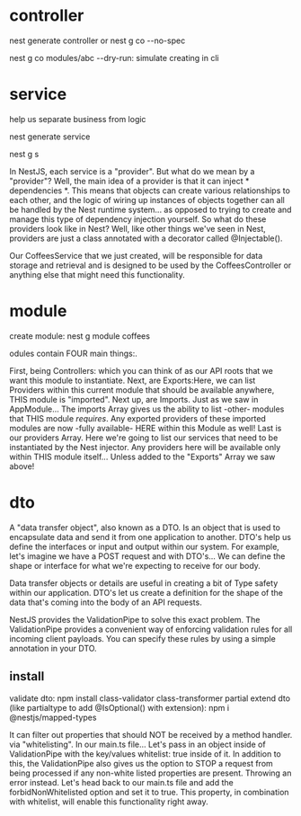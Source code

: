 # controller

nest generate controller
or
nest g co --no-spec

nest g co modules/abc
--dry-run: simulate creating in cli

# service
help us separate business from logic

nest generate service

nest g s


In NestJS, each service is a "provider". But what do we mean by a "provider"?
Well, the main idea of a provider is that it can inject * dependencies *.
This means that objects can create various relationships to each other, and the logic of wiring up instances of objects together can all be handled by the Nest runtime system...
as opposed to trying to create and manage this type of dependency injection yourself. So what do these providers look like in Nest?
Well, like other things we've seen in Nest, providers are just a class annotated with a decorator called @Injectable().

Our CoffeesService that we just created, will be responsible for data storage and retrieval and is designed to be used by the CoffeesController or anything else that might need this functionality.

# module
create module: nest g module coffees

odules contain FOUR main things:.

First, being Controllers: which you can think of as our API roots that we want this module
to instantiate.
Next, are Exports:Here, we can list Providers within this
current module that should be available anywhere, THIS module is "imported".
Next up, are Imports. Just as we saw in AppModule... The imports Array gives us the ability to list -other- modules that THIS module *requires*. Any exported providers of these imported modules are now -fully available- HERE within this Module as well!
Last is our providers Array. Here we're going to list our services that need to be instantiated by the Nest injector. Any providers here will be available only within THIS module itself... Unless added to the "Exports" Array we saw above!

# dto
A "data transfer object", also known as a DTO.
Is an object that is used to encapsulate data and send it from one application to another.
DTO's help us define the interfaces or input and output within our system.
For example, let's imagine we have a POST request and with DTO's...
We can define the shape or interface for what we're expecting to receive for our body.

Data transfer objects or details are useful in creating a bit of Type safety within our
application.
DTO's let us create a definition for the shape of the data that's coming into the body of an API requests.

NestJS provides the ValidationPipe to
solve this exact problem.
The ValidationPipe provides a convenient way
of enforcing validation rules for all
incoming client payloads.
You can specify these rules by using
a simple annotation in your DTO.


## install
validate dto: npm install class-validator class-transformer
partial extend dto (like partialtype to add @IsOptional() with extension): npm i @nestjs/mapped-types

It can filter out properties that should NOT be received by a method handler. via "whitelisting". In our main.ts file...
Let's pass in an object inside of ValidationPipe with the key/values whitelist: true inside of it.
In addition to this, the ValidationPipe also gives us the option to STOP a request
from being processed if any non-white listed properties are present. Throwing an error instead.
Let's head back to our main.ts file and add the forbidNonWhitelisted option and set it to
true. This property, in combination with whitelist, will enable this functionality right away.